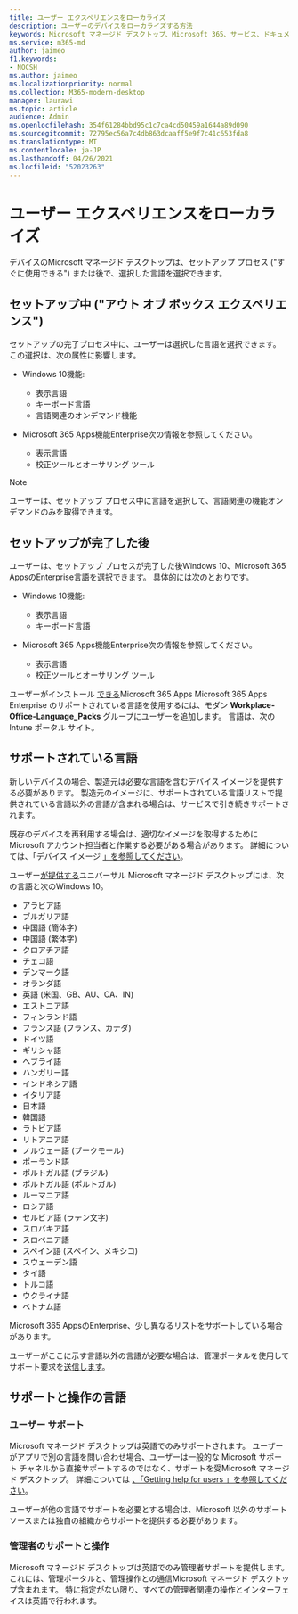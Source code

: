 ```yaml
---
title: ユーザー エクスペリエンスをローカライズ
description: ユーザーのデバイスをローカライズする方法
keywords: Microsoft マネージド デスクトップ、Microsoft 365、サービス、ドキュメント
ms.service: m365-md
author: jaimeo
f1.keywords:
- NOCSH
ms.author: jaimeo
ms.localizationpriority: normal
ms.collection: M365-modern-desktop
manager: laurawi
ms.topic: article
audience: Admin
ms.openlocfilehash: 354f61284bbd95c1c7ca4cd50459a1644a89d090
ms.sourcegitcommit: 72795ec56a7c4db863dcaaff5e9f7c41c653fda8
ms.translationtype: MT
ms.contentlocale: ja-JP
ms.lasthandoff: 04/26/2021
ms.locfileid: "52023263"
---
```

# <a name="localize-the-user-experience"></a>ユーザー エクスペリエンスをローカライズ

デバイスのMicrosoft マネージド デスクトップは、セットアップ プロセス ("すぐに使用できる") または後で、選択した言語を選択できます。

## <a name="during-setup-the-out-of-box-experience"></a>セットアップ中 ("アウト オブ ボックス エクスペリエンス")

セットアップの完了プロセス中に、ユーザーは選択した言語を選択できます。 この選択は、次の属性に影響します。

- Windows 10機能:
    - 表示言語
    - キーボード言語
    - 言語関連のオンデマンド機能

- Microsoft 365 Apps機能Enterprise次の情報を参照してください。
    - 表示言語
    - 校正ツールとオーサリング ツール

> [!NOTE]
> ユーザーは、セットアップ プロセス中に言語を選択して、言語関連の機能オンデマンドのみを取得できます。

## <a name="after-completing-setup"></a>セットアップが完了した後

ユーザーは、セットアップ プロセスが完了した後Windows 10、Microsoft 365 AppsのEnterprise言語を選択できます。 具体的には次のとおりです。

- Windows 10機能:
    - 表示言語
    - キーボード言語

- Microsoft 365 Apps機能Enterprise次の情報を参照してください。
    - 表示言語
    - 校正ツールとオーサリング ツール

ユーザーがインストール [できる](#supported-languages)Microsoft 365 Apps Microsoft 365 Apps Enterprise のサポートされている言語を使用するには、モダン **Workplace-Office-Language_Packs** グループにユーザーを追加します。 言語は、次のIntune ポータル サイト。


## <a name="supported-languages"></a>サポートされている言語

新しいデバイスの場合、製造元は必要な言語を含むデバイス イメージを提供する必要があります。 製造元のイメージに、サポートされている言語リストで提供されている言語以外の言語が含まれる場合は、サービスで引き続きサポートされます。

既存のデバイスを再利用する場合は、適切なイメージを取得するために Microsoft アカウント担当者と作業する必要がある場合があります。 詳細については、「デバイス イメージ [」を参照してください](../service-description/device-images.md)。

ユーザー[が提供する](../service-description/device-images.md#universal-image)ユニバーサル Microsoft マネージド デスクトップには、次の言語と次のWindows 10。

- アラビア語
- ブルガリア語
- 中国語 (簡体字)
- 中国語 (繁体字)
- クロアチア語
- チェコ語
- デンマーク語  
- オランダ語  
- 英語 (米国、GB、AU、CA、IN)
- エストニア語
- フィンランド語 
- フランス語 (フランス、カナダ)
- ドイツ語
- ギリシャ語
- ヘブライ語
- ハンガリー語
- インドネシア語
- イタリア語
- 日本語
- 韓国語
- ラトビア語
- リトアニア語
- ノルウェー語 (ブークモール)
- ポーランド語
- ポルトガル語 (ブラジル)
- ポルトガル語 (ポルトガル)
- ルーマニア語
- ロシア語 
- セルビア語 (ラテン文字)
- スロバキア語
- スロベニア語
- スペイン語 (スペイン、メキシコ)
- スウェーデン語
- タイ語
- トルコ語
- ウクライナ語
- ベトナム語

Microsoft 365 AppsのEnterprise、少し異なるリストをサポートしている場合があります。

ユーザーがここに示す言語以外の言語が必要な場合は、管理ポータル[](../working-with-managed-desktop/admin-support.md)を使用してサポート要求を[送信します](access-admin-portal.md)。

## <a name="languages-for-support-and-operations"></a>サポートと操作の言語

### <a name="user-support"></a>ユーザー サポート
Microsoft マネージド デスクトップは英語でのみサポートされます。 ユーザーがアプリで別の言語を問い合わせ場合、ユーザーは一般的な Microsoft サポート チャネルから直接サポートするのではなく、サポートを受Microsoft マネージド デスクトップ。 詳細については [、「Getting help for users 」を参照してください](../working-with-managed-desktop/end-user-support.md)。

ユーザーが他の言語でサポートを必要とする場合は、Microsoft 以外のサポート ソースまたは独自の組織からサポートを提供する必要があります。

### <a name="admin-support-and-operations"></a>管理者のサポートと操作
Microsoft マネージド デスクトップは英語でのみ管理者サポートを提供します。 これには、管理ポータルと、管理操作との通信Microsoft マネージド デスクトップ含まれます。 特に指定がない限り、すべての管理者関連の操作とインターフェイスは英語で行われます。



